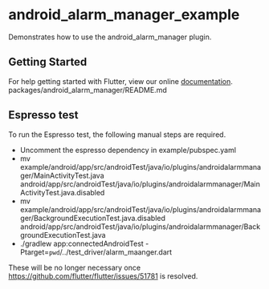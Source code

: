 # android_alarm_manager_example

Demonstrates how to use the android_alarm_manager plugin.

## Getting Started

For help getting started with Flutter, view our online
[documentation](http://flutter.io/).
packages/android_alarm_manager/README.md

## Espresso test

To run the Espresso test, the following manual steps are required.

* Uncomment the espresso dependency in example/pubspec.yaml
* mv example/android/app/src/androidTest/java/io/plugins/androidalarmmanager/MainActivityTest.java
  android/app/src/androidTest/java/io/plugins/androidalarmmanager/MainActivityTest.java.disabled
* mv example/android/app/src/androidTest/java/io/plugins/androidalarmmanager/BackgroundExecutionTest.java.disabled
  android/app/src/androidTest/java/io/plugins/androidalarmmanager/BackgroundExecutionTest.java
* ./gradlew app:connectedAndroidTest -Ptarget=`pwd`/../test_driver/alarm_maanger.dart

These will be no longer necessary once https://github.com/flutter/flutter/issues/51781 is resolved.
